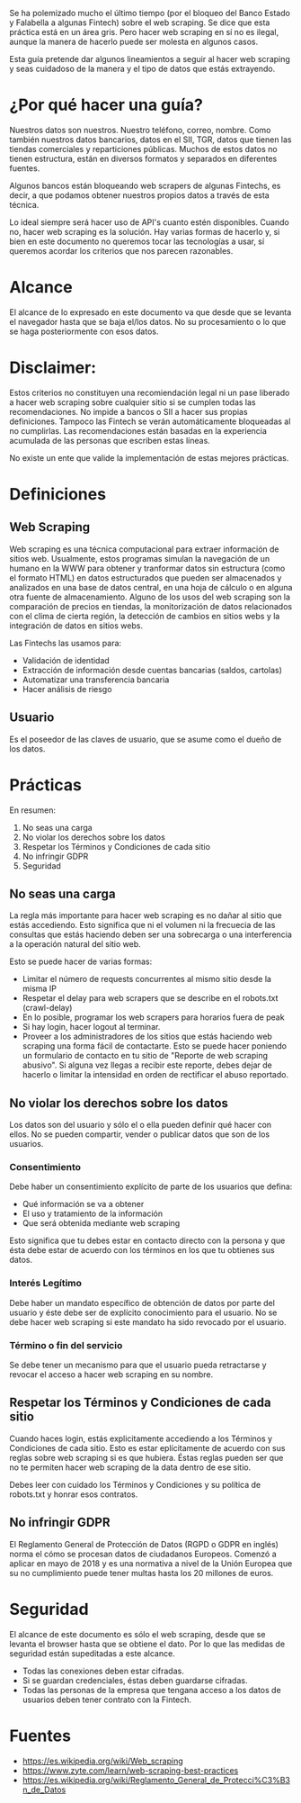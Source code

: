 Se ha polemizado mucho el último tiempo (por el bloqueo del Banco Estado y Falabella a algunas Fintech) sobre el web scraping. Se dice que esta práctica está en un área gris. Pero hacer web scraping en sí no es ilegal, aunque la manera de hacerlo puede ser molesta en algunos casos.

Esta guía pretende dar algunos lineamientos a seguir al hacer web scraping y seas cuidadoso de la manera y el tipo de datos que estás extrayendo.

# ¿Por qué hacer una guía?
Nuestros datos son nuestros. Nuestro teléfono, correo, nombre. Como también nuestros datos bancarios, datos en el SII, TGR, datos que tienen las tiendas comerciales y reparticiones públicas. Muchos de estos datos no tienen estructura, están en diversos formatos y separados en diferentes fuentes.

Algunos bancos están bloqueando web scrapers de algunas Fintechs, es decir, a que podamos obtener nuestros propios datos a través de esta técnica. 

Lo ideal siempre será hacer uso de API's cuanto estén disponibles. Cuando no, hacer web scraping es la solución. Hay varias formas de hacerlo y, si bien en este documento no queremos tocar las tecnologías a usar, sí queremos acordar los criterios que nos parecen razonables.

# Alcance
El alcance de lo expresado en este documento va que desde que se levanta el navegador hasta que se baja el/los datos. No su procesamiento o lo que se haga posteriormente con esos datos.

# Disclaimer: 
Estos criterios no constituyen una recomiendación legal ni un pase liberado a hacer web scraping sobre cualquier sitio si se cumplen todas las recomendaciones. No impide a bancos o SII a hacer sus propias definiciones. Tampoco las Fintech se verán automáticamente bloqueadas al no cumplirlas. Las recomendaciones están basadas en la experiencia acumulada de las personas que escriben estas líneas. 

No existe un ente que valide la implementación de estas mejores prácticas.

# Definiciones 
## Web Scraping
Web scraping es una técnica computacional para extraer información de sitios web. Usualmente, estos programas simulan la navegación de un humano en la WWW para obtener y tranformar datos sin estructura (como el formato HTML) en datos estructurados que pueden ser almacenados y analizados en una base de datos central, en una hoja de cálculo o en alguna otra fuente de almacenamiento. Alguno de los usos del web scraping son la comparación de precios en tiendas, la monitorización de datos relacionados con el clima de cierta región, la detección de cambios en sitios webs y la integración de datos en sitios webs. 

Las Fintechs las usamos para:
* Validación de identidad
* Extracción de información desde cuentas bancarias (saldos, cartolas)
* Automatizar una transferencia bancaria
* Hacer análisis de riesgo

## Usuario
Es el poseedor de las claves de usuario, que se asume como el dueño de los datos.

# Prácticas
En resumen:
1. No seas una carga
2. No violar los derechos sobre los datos
3. Respetar los Términos y Condiciones de cada sitio
4. No infringir GDPR
5. Seguridad

## No seas una carga
La regla más importante para hacer web scraping es no dañar al sitio que estás accediendo. Esto significa que ni el volumen ni la frecuecia de las consultas que estás haciendo deben ser una sobrecarga o una interferencia a la operación natural del sitio web.

Esto se puede hacer de varias formas: 
* Limitar el número de requests concurrentes al mismo sitio desde la misma IP
* Respetar el delay para web scrapers que se describe en el robots.txt (crawl-delay)
* En lo posible, programar los web scrapers para horarios fuera de peak
* Si hay login, hacer logout al terminar.
* Proveer a los administradores de los sitios que estás haciendo web scraping una forma fácil de contactarte. Esto se puede hacer poniendo un formulario de contacto en tu sitio de "Reporte de web scraping abusivo". Si alguna vez llegas a recibir este reporte, debes dejar de hacerlo o limitar la intensidad en orden de rectificar el abuso reportado.

## No violar los derechos sobre los datos
Los datos son del usuario y sólo el o ella pueden definir qué hacer con ellos. No se pueden compartir, vender o publicar datos que son de los usuarios.

### Consentimiento
Debe haber un consentimiento explícito de parte de los usuarios que defina:
* Qué información se va a obtener
* El uso y tratamiento de la información
* Que será obtenida mediante web scraping

Esto significa que tu debes estar en contacto directo con la persona y que ésta debe estar de acuerdo con los términos en los que tu obtienes sus datos.

### Interés Legítimo
Debe haber un mandato específico de obtención de datos por parte del usuario y éste debe ser de explícito conocimiento para el usuario. No se debe hacer web scraping si este mandato ha sido revocado por el usuario. 

### Término o fin del servicio
Se debe tener un mecanismo para que el usuario pueda retractarse y revocar el acceso a hacer web scraping en su nombre.

## Respetar los Términos y Condiciones de cada sitio
Cuando haces login, estás explicitamente accediendo a los Términos y Condiciones de cada sitio. Esto es estar eplícitamente de acuerdo con sus reglas sobre web scraping si es que hubiera. Éstas reglas pueden ser que no te permiten hacer web scraping de la data dentro de ese sitio. 

Debes leer con cuidado los Términos y Condiciones y su política de robots.txt y honrar esos contratos.

## No infringir GDPR
El Reglamento General de Protección de Datos (RGPD o GDPR en inglés) norma el cómo se procesan datos de ciudadanos Europeos. Comenzó a aplicar en mayo de 2018 y es una normativa a nivel de la Unión Europea que su no cumplimiento puede tener multas hasta los 20 millones de euros.

# Seguridad
El alcance de este documento es sólo el web scraping, desde que se levanta el browser hasta que se obtiene el dato. Por lo que las medidas de seguridad están supeditadas a este alcance. 
* Todas las conexiones deben estar cifradas.
* Si se guardan credenciales, éstas deben guardarse cifradas. 
* Todas las personas de la empresa que tengana acceso a los datos de usuarios deben tener contrato con la Fintech.

# Fuentes
* https://es.wikipedia.org/wiki/Web_scraping
* https://www.zyte.com/learn/web-scraping-best-practices
* https://es.wikipedia.org/wiki/Reglamento_General_de_Protecci%C3%B3n_de_Datos
